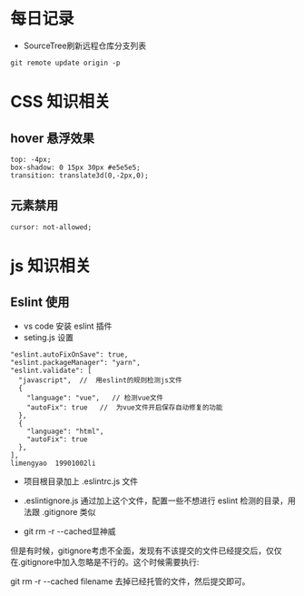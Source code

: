 # 每日记录

+ SourceTree刷新远程仓库分支列表
```
git remote update origin -p
```
# CSS 知识相关
## hover 悬浮效果
    top: -4px;
    box-shadow: 0 15px 30px #e5e5e5;
    transition: translate3d(0,-2px,0);
## 元素禁用
    cursor: not-allowed;
# js 知识相关

## Eslint 使用
- vs code 安装 eslint 插件
- seting.js 设置
```
"eslint.autoFixOnSave": true,
"eslint.packageManager": "yarn",
"eslint.validate": [
  "javascript",  //  用eslint的规则检测js文件
  {
    "language": "vue",   // 检测vue文件
    "autoFix": true   //  为vue文件开启保存自动修复的功能
  },
  {
    "language": "html",
    "autoFix": true
  },
],
limengyao  19901002li
```
- 项目根目录加上 .eslintrc.js 文件
-  .eslintignore.js 通过加上这个文件，配置一些不想进行 eslint 检测的目录，用法跟 .gitignore 类似

- git rm -r --cached显神威  

但是有时候，gitignore考虑不全面，发现有不该提交的文件已经提交后，仅仅在.gitignore中加入忽略是不行的。这个时候需要执行:

git rm -r --cached filename 
去掉已经托管的文件，然后提交即可。

